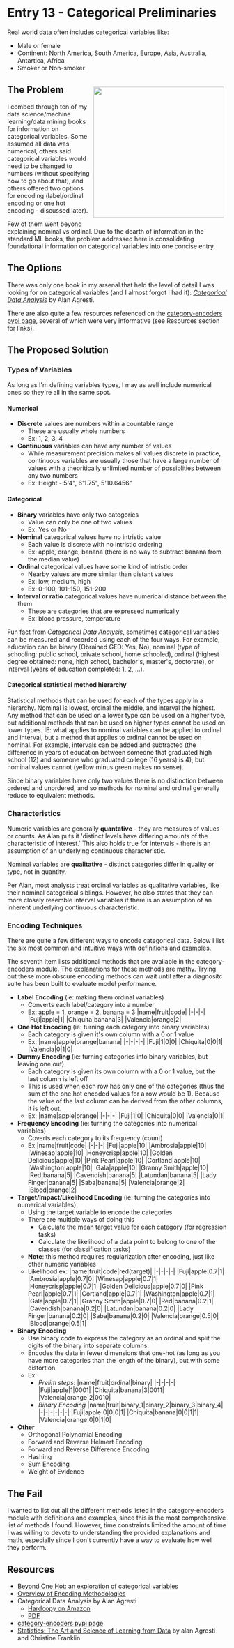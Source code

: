 # Entry 13 - Categorical Preliminaries

Real world data often includes categorical variables like:
- Male or female
- Continent: North America, South America, Europe, Asia, Australia, Antartica, Africa
- Smoker or Non-smoker

## The Problem<img src="../img/reading_list.jpg" width=300 align='right' style='margin:6px 6px'>

I combed through ten of my data science/machine learning/data mining books for information on categorical variables. Some assumed all data was numerical, others said categorical variables would need to be changed to numbers (without specifying how to go about that), and others offered two options for encoding (label/ordinal encoding or one hot encoding - discussed later).

Few of them went beyond explaining nominal vs ordinal. Due to the dearth of information in the standard ML books, the problem addressed here is consolidating foundational information on categorical variables into one concise entry.

## The Options

There was only one book in my arsenal that held the level of detail I was looking for on categorical variables (and I almost forgot I had it): *[Categorical Data Analysis](https://www.amazon.com/gp/product/0470463635/ref=dbs_a_def_rwt_bibl_vppi_i4)* by Alan Agresti.

There are also quite a few resources referenced on the [category-encoders pypi page](https://pypi.org/project/category-encoders/), several of which were very informative (see Resources section for links).

## The Proposed Solution

### Types of Variables

As long as I'm defining variables types, I may as well include numerical ones so they're all in the same spot.

#### Numerical

- **Discrete** values are numbers within a countable range
  - These are usually whole numbers
  - Ex: 1, 2, 3, 4
- **Continuous** variables can have any number of values
  - While measurement precision makes all values discrete in practice, continuous variables are usually those that have a large number of values with a theoritically unlimited number of possiblities between any two numbers
  - Ex: Height - 5'4", 6'1.75", 5'10.6456"


#### Categorical

- **Binary** variables have only two categories
  - Value can only be one of two values
  - Ex: Yes or No
- **Nominal** categorical values have no intristic value
  - Each value is discrete with no intristic ordering
  - Ex: apple, orange, banana (there is no way to subtract banana from the median value)
- **Ordinal** categorical values have some kind of intristic order
  - Nearby values are more similar than distant values
  - Ex: low, medium, high
  - Ex: 0-100, 101-150, 151-200
- **Interval or ratio** categorical values have numerical distance between the them
  - These are categories that are expressed numerically
  - Ex: blood pressure, temperature
  
Fun fact from *Categorical Data Analysis*, sometimes categorical variables can be measured and recorded using each of the four ways. For example, education can be binary (Obrained GED: Yes, No), nominal (type of schooling: public school, private school, home schooled), ordinal (highest degree obtained: none, high school, bachelor's, master's, doctorate), or interval (years of education completed: 1, 2, ...).

#### Categorical statistical method hierarchy

Statistical methods that can be used for each of the types apply in a hierarchy. Nominal is lowest, ordinal the middle, and interval the highest. Any method that can be used on a lower type can be used on a higher type, but additional methods that can be used on higher types cannot be used on lower types. IE: what applies to nominal variables can be applied to ordinal and interval, but a method that applies to ordinal cannot be used on nominal. For example, intervals can be added and subtracted (the difference in years of education between someone that graduated high school (12) and someone who graduated college (16 years) is 4), but nominal values cannot (yellow minus green makes no sense).

Since binary variables have only two values there is no distinction between ordered and unordered, and so methods for nominal and ordinal generally reduce to equivalent methods.

### Characteristics

Numeric variables are generally **quantative** - they are measures of values or counts. As Alan puts it 'distinct levels have differing amounts of the characteristic of interest.' This also holds true for intervals - there is an assumption of an underlying continuous characteristic.

Nominal variables are **qualitative** - distinct categories differ in quality or type, not in quantity.

Per Alan, most analysts treat ordinal variables as qualitative variables, like their nominal categorical siblings. However, he also states that they can more closely resemble interval variables if there is an assumption of an inherent underlying continuous characteristic.

### Encoding Techniques

There are quite a few different ways to encode categorical data. Below I list the six most common and intuitive ways with definitions and examples.

The seventh item lists additional methods that are available in the category-encoders module. The explanations for these methods are mathy. Trying out these more obscure encoding methods can wait until after a diagnositc suite has been built to evaluate model performance.
  
- **Label Encoding** (ie: making them ordinal variables)
  - Converts each label/category into a number
  - Ex: apple = 1, orange = 2, banana = 3
    |name|fruit|code|
    |-|-|-|
    |Fuji|apple|1|
    |Chiquita|banana|3|
    |Valencia|orange|2|
- **One Hot Encoding** (ie: turning each category into binary variables)
  - Each category is given it's own column with a 0 or 1 value
  - Ex:
    |name|apple|orange|banana|
    |-|-|-|-|
    |Fuji|1|0|0|
    |Chiquita|0|0|1|
    |Valencia|0|1|0|
- **Dummy Encoding** (ie: turning categories into binary variables, but leaving one out)
  - Each category is given its own column with a 0 or 1 value, but the last column is left off
  - This is used when each row has only one of the categories (thus the sum of the one hot encoded values for a row would be 1). Because the value of the last column can be derived from the other columns, it is left out.
  - Ex:
    |name|apple|orange|
    |-|-|-|
    |Fuji|1|0|
    |Chiquita|0|0|
    |Valencia|0|1|
- **Frequency Encoding** (ie: turning the categories into numerical variables)
  - Coverts each category to its frequency (count)
  - Ex
    |name|fruit|code|
    |-|-|-|
    |Fuji|apple|10|
    |Ambrosia|apple|10|
    |Winesap|apple|10|
    |Honeycrisp|apple|10|
    |Golden Delicious|apple|10|
    |Pink Pearl|apple|10|
    |Cortland|apple|10|
    |Washington|apple|10|
    |Gala|apple|10|
    |Granny Smith|apple|10|
    |Red|banana|5|
    |Cavendish|banana|5|
    |Latundan|banana|5|
    |Lady Finger|banana|5|
    |Saba|banana|5|
    |Valencia|orange|2|
    |Blood|orange|2|
- **Target/Impact/Likelihood Encoding** (ie: turning the categories into numerical variables)
  - Using the target variable to encode the categories
  - There are multiple ways of doing this
    - Calculate the mean target value for each category (for regression tasks)
    - Calculate the likelihood of a data point to belong to one of the classes (for classification tasks)
  - **Note**: this method requires regularization after encoding, just like other numeric variables
  - Likelihood ex:
    |name|fruit|code|red(target)|
    |-|-|-|-|
    |Fuji|apple|0.7|1|
    |Ambrosia|apple|0.7|0|
    |Winesap|apple|0.7|1|
    |Honeycrisp|apple|0.7|1|
    |Golden Delicious|apple|0.7|0|
    |Pink Pearl|apple|0.7|1|
    |Cortland|apple|0.7|1|
    |Washington|apple|0.7|1|
    |Gala|apple|0.7|1|
    |Granny Smith|apple|0.7|0|
    |Red|banana|0.2|1|
    |Cavendish|banana|0.2|0|
    |Latundan|banana|0.2|0|
    |Lady Finger|banana|0.2|0|
    |Saba|banana|0.2|0|
    |Valencia|orange|0.5|0|
    |Blood|orange|0.5|1|
- **Binary Encoding**
  - Use binary code to express the category as an ordinal and split the digits of the binary into separate columns.
  - Encodes the data in fewer dimensions that one-hot (as long as you have more categories than the length of the binary), but with some distortion
  - Ex: 
    - *Prelim steps*:
    |name|fruit|ordinal|binary|
    |-|-|-|-|
    |Fuji|apple|1|0001|
    |Chiquita|banana|3|0011|
    |Valencia|orange|2|0010|
    - *Binary Encoding* 
    |name|fruit|binary_1|binary_2|binary_3|binary_4|
    |-|-|-|-|-|-|
    |Fuji|apple|0|0|0|1|
    |Chiquita|banana|0|0|1|1|
    |Valencia|orange|0|0|1|0|
- **Other**
  - Orthogonal Polynomial Encoding
  - Forward and Reverse Helmert Encoding
  - Forward and Reverse Difference Encoding
  - Hashing
  - Sum Encoding
  - Weight of Evidence

## The Fail

I wanted to list out all the different methods listed in the category-encoders module with definitions and examples, since this is the most comprehensive list of methods I found. However, time constraints limited the amount of time I was willing to devote to understanding the provided explanations and math, especially since I don't currently have a way to evaluate how well they perform.

## Resources
- [Beyond One Hot: an exploration of categorical variables](http://www.willmcginnis.com/2015/11/29/beyond-one-hot-an-exploration-of-categorical-variables/)
- [Overview of Encoding Methodologies](https://www.datacamp.com/community/tutorials/encoding-methodologies)
- Categorical Data Analysis by Alan Agresti
  - [Hardcopy on Amazon](https://www.amazon.com/gp/product/0470463635/ref=dbs_a_def_rwt_bibl_vppi_i4)
  - [PDF](https://mybiostats.files.wordpress.com/2015/03/3rd-ed-alan_agresti_categorical_data_analysis.pdf)
- [category-encoders pypi page](https://pypi.org/project/category-encoders/)
- [Statistics: The Art and Science of Learning from Data](https://www.libs.uga.edu/reserves/docs/main-spring2017/lutz-stat6220/agresti%20&%20franklin%203e.pdf) by alan Agresti and Christine Franklin


```python

```
